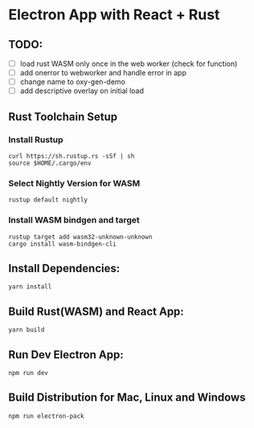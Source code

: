 # Electron App with React + Rust

## TODO:
- [ ] load rust WASM only once in the web worker (check for function)
- [ ] add onerror to webworker and handle error in app
- [ ] change name to oxy-gen-demo
- [ ] add descriptive overlay on initial load

## Rust Toolchain Setup
### Install Rustup
```
curl https://sh.rustup.rs -sSf | sh
source $HOME/.cargo/env
```
### Select Nightly Version for WASM
```
rustup default nightly
```
### Install WASM bindgen and target
```
rustup target add wasm32-unknown-unknown
cargo install wasm-bindgen-cli
```

## Install Dependencies:
```
yarn install
```

## Build Rust(WASM) and React App:
```
yarn build
```

## Run Dev Electron App:
```
npm run dev
```

## Build Distribution for Mac, Linux and Windows
```
npm run electron-pack
```

